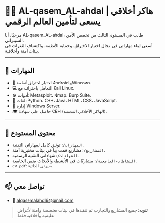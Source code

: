 # 👨‍💻 AL-qasem_AL-ahdal | هاكر أخلاقي يسعى لتأمين العالم الرقمي

مرحبًا، أنا AL-qasem_AL-ahdal، طالب في المستوى الثالث من تخصص الأمن السيبراني.  
أسعى لبناء مهاراتي في مجال اختبار الاختراق، وحماية الأنظمة، واكتشاف الثغرات في بيئات آمنة وأخلاقية.

---

## 🧰 المهارات

- 🔐 اختبار اختراق أنظمة Android وWindows.
- 💻 التعامل باحتراف مع Kali Linux.
- ⚙️ أدوات: Metasploit، Nmap، Burp Suite.
- 📜 لغات: Python، C++، Java، HTML، CSS، JavaScript.
- 🧠 إدارة Windows Server.
- 🎓 حاصل على شهادة CEH (الهاكر الأخلاقي المعتمد).

---

## 📂 محتوى المستودع

- `المهارات/`: توثيق كامل لمهاراتي التقنية.
- `المشاريع/`: مشاريع قمت بها في بيئات مختبرية آمنة.
- `الشهادات/`: شهاداتي التقنية الرسمية.
- `النشاطات-الجامعية/`: مشاركات في الأنشطة والأبحاث ضمن الجامعة.
- `CV.pdf`: سيرتي الذاتية.

---

## 📫 تواصل معي

- 📧 alqasemalahdl6@gmail.com

> **تنويه:** جميع المشاريع والتجارب تم تنفيذها في بيئات مخصصة وآمنة لأغراض تعليمية وأخلاقية فقط.
